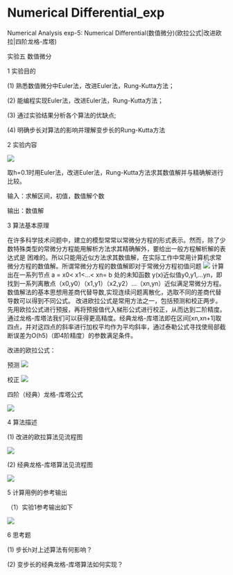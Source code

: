 # Numerical Differential_exp

Numerical Analysis exp-5: Numerical Differential(数值微分)(欧拉公式|改进欧拉|四阶龙格-库塔)

实验五	数值微分

1  实验目的

(1)	熟悉数值微分中Euler法，改进Euler法，Rung-Kutta方法；

(2)	能编程实现Euler法，改进Euler法，Rung-Kutta方法；

(3)	通过实验结果分析各个算法的优缺点;

(4)	明确步长对算法的影响并理解变步长的Rung-Kutta方法

2  实验内容

![](Image/001.png)

取h=0.1时用Euler法，改进Euler法，Rung-Kutta方法求其数值解并与精确解进行比较。

输入：求解区间，初值，数值解个数

输出：数值解

3  算法基本原理

在许多科学技术问题中，建立的模型常常以常微分方程的形式表示。然而，除了少数特殊类型的常微分方程能用解析方法求其精确解外，要给出一般方程解析解的表达式是
困难的。所以只能用近似方法求其数值解，在实际工作中常用计算机求常微分方程的数值解。所谓常微分方程的数值解即对于常微分方程初值问题 ![](Image/002.png) 计算出在一系列节点 a = x0< x1<…< xn= b 处的未知函数 y(x)近似值y0,y1,…yn，即找到一系列离散点（x0,y0）（x1,y1）（x2,y2）…（xn,yn）近似满足常微分方程。数值解法的基本思想用差商代替导数,实现连续问题离散化，选取不同的差商代替导数可以得到不同公式。
改进欧拉公式是常用方法之一，包括预测和校正两步。先用欧拉公式进行预报，再将预报值代入梯形公式进行校正，从而达到二阶精度。通过龙格-库塔法我们可以获得更高精度。经典龙格-库塔法即在区间[xn,xn+1]取四点，并对这四点的斜率进行加权平均作为平均斜率，通过泰勒公式寻找使局部截断误差为O(h5)（即4阶精度）的参数满足条件。

改进的欧拉公式：

预测 ![](Image/003.png)

校正 ![](Image/004.png)

四阶（经典）龙格-库塔公式

![](Image/005.png)
 
4  算法描述

(1) 改进的欧拉算法见流程图

![](Image/007.png)

(2)  经典龙格-库塔算法见流程图

![](Image/008.png)

5 计算用例的参考输出

（1）实验1参考输出如下

![](Image/006.png)

6 思考题

(1) 步长h对上述算法有何影响？

(2) 变步长的经典龙格-库塔算法如何实现？
